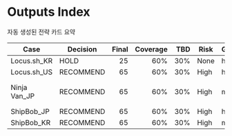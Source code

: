 # Outputs Index

자동 생성된 전략 카드 요약

| Case | Decision | Final | Coverage | TBD | Risk | GTM | Card | HTML |
|---|---|---:|---:|---:|---|---|---|---|
| Locus.sh_KR | HOLD | 25 | 60% | 30% | None | high | [Locus.sh_KR\strategy_card_Locus.sh_KR.md](Locus.sh_KR\strategy_card_Locus.sh_KR.md) |  |
| Locus.sh_US | RECOMMEND | 65 | 60% | 30% | High | high | [Locus.sh_US\strategy_card_Locus.sh_US.md](Locus.sh_US\strategy_card_Locus.sh_US.md) | [Locus.sh_US\strategy_card_Locus.sh_US.html](Locus.sh_US\strategy_card_Locus.sh_US.html) |
| Ninja Van_JP | RECOMMEND | 65 | 60% | 30% | High | mid | [Ninja Van_JP\strategy_card_Ninja Van_JP.md](Ninja Van_JP\strategy_card_Ninja Van_JP.md) | [Ninja Van_JP\strategy_card_Ninja Van_JP.html](Ninja Van_JP\strategy_card_Ninja Van_JP.html) |
| ShipBob_JP | RECOMMEND | 65 | 60% | 30% | High | high | [ShipBob_JP\strategy_card_ShipBob_JP.md](ShipBob_JP\strategy_card_ShipBob_JP.md) | [ShipBob_JP\strategy_card_ShipBob_JP.html](ShipBob_JP\strategy_card_ShipBob_JP.html) |
| ShipBob_KR | RECOMMEND | 65 | 60% | 30% | High | mid | [ShipBob_KR\strategy_card_ShipBob_KR.md](ShipBob_KR\strategy_card_ShipBob_KR.md) | [ShipBob_KR\strategy_card_ShipBob_KR.html](ShipBob_KR\strategy_card_ShipBob_KR.html) |

